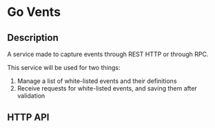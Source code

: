 # Go Vents

## Description

A service made to capture events through REST HTTP or through RPC.

This service will be used for two things:

1. Manage a list of white-listed events and their definitions
2. Receive requests for white-listed events, and saving them after validation

## HTTP API
